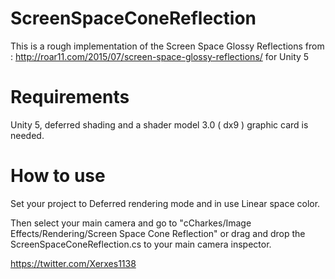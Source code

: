 # ScreenSpaceConeReflection

This is a rough implementation of the Screen Space Glossy Reflections from : http://roar11.com/2015/07/screen-space-glossy-reflections/ for Unity 5

# Requirements

Unity 5, deferred shading and a shader model 3.0 ( dx9 ) graphic card is needed.

# How to use

Set your project to Deferred rendering mode and in use Linear space color.

Then select your main camera and go to "cCharkes/Image Effects/Rendering/Screen Space Cone Reflection" or drag and drop the ScreenSpaceConeReflection.cs to your main camera inspector.

https://twitter.com/Xerxes1138
